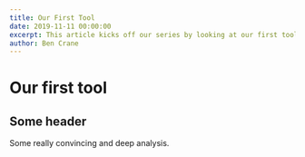```yaml
---
title: Our First Tool
date: 2019-11-11 00:00:00
excerpt: This article kicks off our series by looking at our first tool.
author: Ben Crane
---
```


# Our first tool

## Some header

Some really convincing and deep analysis.
